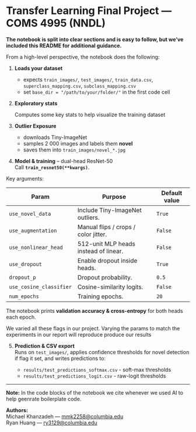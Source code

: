 # Transfer Learning Final Project — COMS 4995 (NNDL)

**The notebook is split into clear sections and is easy to follow, but we’ve included this README for additional guidance.**

From a high-level perspective, the notebook does the following:

1. **Loads your dataset**  
   * expects `train_images/`, `test_images/`, `train_data.csv`, `superclass_mapping.csv`, `subclass_mapping.csv`  
   * set `base_dir = "/path/to/your/folder/"` in the first code cell

2. **Exploratory stats** 
   
    Computes some key stats to help visualize the training dataset 

3. **Outlier Exposure**  
   * downloads Tiny-ImageNet  
   * samples 2 000 images and labels them **novel**  
   * saves them into `train_images/novel_*.jpg`

4. **Model & training** – dual-head ResNet-50  
Call **`train_resnet50(**kwargs)`**. 

Key arguments:

| Param | Purpose | Default value |
|-------|---------|---------------|
| `use_novel_data` | Include Tiny-ImageNet outliers. | `True` |
| `use_augmentation` | Manual flips / crops / color jitter. | `False` |
| `use_nonlinear_head` | 512-unit MLP heads instead of linear. | `False` |
| `use_dropout` | Enable dropout inside heads. | `True` |
| `dropout_p` | Dropout probability. | `0.5` |
| `use_cosine_classifier` | Cosine-similarity logits. | `False` |
| `num_epochs` | Training epochs. | `20` |

The notebook prints **validation accuracy & cross-entropy** for both heads each epoch.

We varied all these flags in our project. Varying the params to match the experiments in our report will reproduce produce our results 

5. **Prediction & CSV export**  
   Runs on `test_images/`, applies confidence thresholds for novel detection if flag it set, and writes predictions to:

   - `results/test_predictions_softmax.csv`  - soft-max thresholds  
   - `results/test_predictions_logit.csv`    - raw-logit thresholds

---

**Note:** In the code blocks of the notebook we cite whenever we used AI to help geenrate boilerplate code. 

**Authors:**  
Michael Khanzadeh — <mmk2258@columbia.edu>  
Ryan Huang — <ry3129@columbia.edu>

